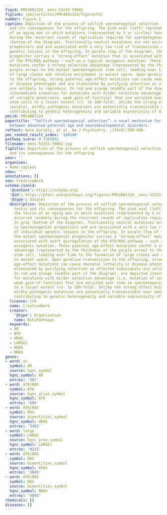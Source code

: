 ```yaml
---
figid: PMC4001324__emss-53233-f0002
figlink: /pmc/articles/PMC4001324/figure/F2/
number: Figure 2
caption: Depiction of the process of selfish spermatogonial selection in the testis
  and its consequences for the offspring. The pink oval (left) represents the testis
  of an aging man in which mutations (represented by X or circles) have occurred randomly
  during the recurrent rounds of replication required for spermatogenesis. In gray
  (bottom of the diagram), functionally neutral mutations are not enriched in spermatogonial
  progenitors and are associated with a very low risk of transmission of individual
  genetic lesions in the offspring. In purple (top of the diagram), the mutant spermatogonial
  progenitor carries a ‘strong-effect’ mutation that is associated with overt dysregulation
  of the RTK/RAS pathway – such as a typical oncogenic mutation. These paternal age-effect
  mutations confer a strong selective advantage (represented by the thickness of the
  purple arrow) to the mutant spermatogonial stem cell, leading over time to the formation
  of large clones and relative enrichment in mutant sperm. Upon germline transmission
  to the offspring, strong paternal age-effect mutations can cause neonatal lethality
  or disease phenotypes and are eliminated by purifying selection as affected individuals
  are unlikely to reproduce. In red and orange (middle part of the diagram), are depicted
  intermediate scenarios for mutations with milder selective advantage (i.e. mutation
  of variable penetrance, weak gain-of-function) that are enriched over time in spermatogonial
  stem cells to a lesser extent (>1- to 100-fold). Unlike the strong effect mutations
  (purple), mildly pathogenic mutations are potentially transmissible over many generations,
  contributing to genetic heterogeneity and variable expressivity of disease phenotypes.
pmcid: PMC4001324
papertitle: '“Selfish spermatogonial selection”: a novel mechanism for the association
  between advanced paternal age and neurodevelopmental disorders.'
reftext: Anne Goriely, et al. Am J Psychiatry. ;170(6):599-608.
pmc_ranked_result_index: '194148'
pathway_score: 0.7205092
filename: emss-53233-f0002.jpg
figtitle: Depiction of the process of selfish spermatogonial selection in the testis
  and its consequences for the offspring
year: ''
organisms:
- Homo sapiens
ndex: ''
annotations: []
seo: CreativeWork
schema-jsonld:
  '@context': https://schema.org/
  '@id': https://pfocr.wikipathways.org/figures/PMC4001324__emss-53233-f0002.html
  '@type': Dataset
  description: Depiction of the process of selfish spermatogonial selection in the
    testis and its consequences for the offspring. The pink oval (left) represents
    the testis of an aging man in which mutations (represented by X or circles) have
    occurred randomly during the recurrent rounds of replication required for spermatogenesis.
    In gray (bottom of the diagram), functionally neutral mutations are not enriched
    in spermatogonial progenitors and are associated with a very low risk of transmission
    of individual genetic lesions in the offspring. In purple (top of the diagram),
    the mutant spermatogonial progenitor carries a ‘strong-effect’ mutation that is
    associated with overt dysregulation of the RTK/RAS pathway – such as a typical
    oncogenic mutation. These paternal age-effect mutations confer a strong selective
    advantage (represented by the thickness of the purple arrow) to the mutant spermatogonial
    stem cell, leading over time to the formation of large clones and relative enrichment
    in mutant sperm. Upon germline transmission to the offspring, strong paternal
    age-effect mutations can cause neonatal lethality or disease phenotypes and are
    eliminated by purifying selection as affected individuals are unlikely to reproduce.
    In red and orange (middle part of the diagram), are depicted intermediate scenarios
    for mutations with milder selective advantage (i.e. mutation of variable penetrance,
    weak gain-of-function) that are enriched over time in spermatogonial stem cells
    to a lesser extent (>1- to 100-fold). Unlike the strong effect mutations (purple),
    mildly pathogenic mutations are potentially transmissible over many generations,
    contributing to genetic heterogeneity and variable expressivity of disease phenotypes.
  license: CC0
  name: CreativeWork
  creator:
    '@type': Organization
    name: WikiPathways
  keywords:
  - AR
  - BTK
  - HRAS
  - LARGE1
  - KRAS
  - NRAS
genes:
- word: ar
  symbol: AR
  source: hgnc_symbol
  hgnc_symbol: AR
  entrez: '367'
- word: ATK/RAS
  symbol: ATK
  source: hgnc_alias_symbol
  hgnc_symbol: BTK
  entrez: '695'
- word: ATK/RAS
  symbol: RAS
  source: bioentities_symbol
  hgnc_symbol: HRAS
  entrez: '3265'
- word: large
  symbol: LARGE
  source: hgnc_prev_symbol
  hgnc_symbol: LARGE1
  entrez: '9215'
- word: ATK/RAS
  symbol: RAS
  source: bioentities_symbol
  hgnc_symbol: KRAS
  entrez: '3845'
- word: ATK/RAS
  symbol: RAS
  source: bioentities_symbol
  hgnc_symbol: NRAS
  entrez: '4893'
chemicals: []
diseases: []
---
```

